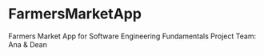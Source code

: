# FarmersMarketApp
Farmers Market App for Software Engineering Fundamentals Project
Team: Ana & Dean
